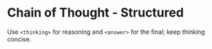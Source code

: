 # Chain of Thought - Structured

Use `<thinking>` for reasoning and `<answer>` for the final; keep thinking concise.